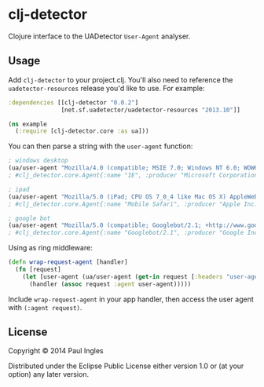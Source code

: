 # clj-detector

Clojure interface to the UADetector `User-Agent` analyser.

## Usage

Add `clj-detector` to your project.clj. You'll also need to reference the `uadetector-resources` release you'd like to use. For example:

```clojure
:dependencies [[clj-detector "0.0.2"]
               [net.sf.uadetector/uadetector-resources "2013.10"]]
```

```clojure
(ns example
  (:require [clj-detector.core :as ua]))
```

You can then parse a string with the `user-agent` function:
```clojure
; windows desktop
(ua/user-agent "Mozilla/4.0 (compatible; MSIE 7.0; Windows NT 6.0; WOW64; SLCC1; .NET CLR 2.0.50727; Media Center PC 5.0; .NET CLR 3.5.21022; .NET CLR 3.5.30729; .NET CLR 3.0.30618; MDDC; .NET4.0C; InfoPath.2; BRI/2)")
; #clj_detector.core.Agent{:name "IE", :producer "Microsoft Corporation.", :type :browser, :version "7.0", :device :pc}

; ipad
(ua/user-agent "Mozilla/5.0 (iPad; CPU OS 7_0_4 like Mac OS X) AppleWebKit/537.51.1 (KHTML, like Gecko) Version/7.0 Mobile/11B554a Safari/9537.53")
; #clj_detector.core.Agent{:name "Mobile Safari", :producer "Apple Inc.", :type :mobile-browser, :version "7.0", :device :tablet}

; google bot
(ua/user-agent "Mozilla/5.0 (compatible; Googlebot/2.1; +http://www.google.com/bot.html)")
; #clj_detector.core.Agent{:name "Googlebot/2.1", :producer "Google Inc.", :type :robot, :version "2.1", :device :other}
```

Using as ring middleware:
```clojure
(defn wrap-request-agent [handler]
  (fn [request]
    (let [user-agent (ua/user-agent (get-in request [:headers "user-agent"]))]
      (handler (assoc request :agent user-agent)))))
```
Include `wrap-request-agent` in your app handler, then access the user agent with `(:agent request)`.

## License

Copyright © 2014 Paul Ingles

Distributed under the Eclipse Public License either version 1.0 or (at
your option) any later version.
